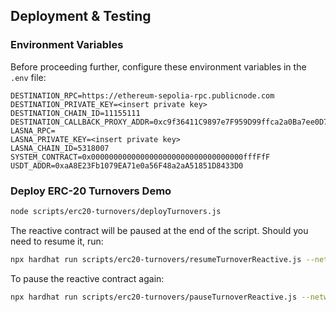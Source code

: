 ## Deployment & Testing

### Environment Variables

Before proceeding further, configure these environment variables in the `.env` file:

```env
DESTINATION_RPC=https://ethereum-sepolia-rpc.publicnode.com
DESTINATION_PRIVATE_KEY=<insert private key>
DESTINATION_CHAIN_ID=11155111
DESTINATION_CALLBACK_PROXY_ADDR=0xc9f36411C9897e7F959D99ffca2a0Ba7ee0D7bDA
LASNA_RPC=
LASNA_PRIVATE_KEY=<insert private key>
LASNA_CHAIN_ID=5318007
SYSTEM_CONTRACT=0x0000000000000000000000000000000000fffFfF
USDT_ADDR=0xaA8E23Fb1079EA71e0a56F48a2aA51851D8433D0
```

### Deploy ERC-20 Turnovers Demo

```bash
node scripts/erc20-turnovers/deployTurnovers.js
````

The reactive contract will be paused at the end of the script. Should you need to resume it, run:

```bash
npx hardhat run scripts/erc20-turnovers/resumeTurnoverReactive.js --network lasna
```

To pause the reactive contract again:

```bash
npx hardhat run scripts/erc20-turnovers/pauseTurnoverReactive.js --network lasna
```